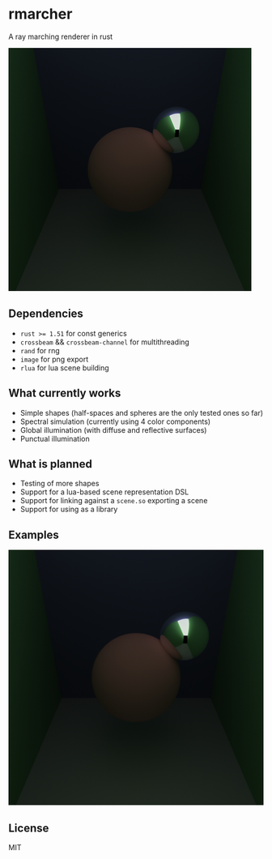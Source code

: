 # rmarcher
A ray marching renderer in rust

![small example](prod/small.png)

## Dependencies
- `rust >= 1.51` for const generics
- `crossbeam` && `crossbeam-channel` for multithreading
- `rand` for rng
- `image` for png export
- `rlua` for lua scene building

## What currently works
- Simple shapes (half-spaces and spheres are the only tested ones so far)
- Spectral simulation (currently using 4 color components)
- Global illumination (with diffuse and reflective surfaces)
- Punctual illumination

## What is planned
- Testing of more shapes
- Support for a lua-based scene representation DSL
- Support for linking against a `scene.so` exporting a scene
- Support for using as a library

## Examples
![1st test scene](prod/1.png)

## License
MIT